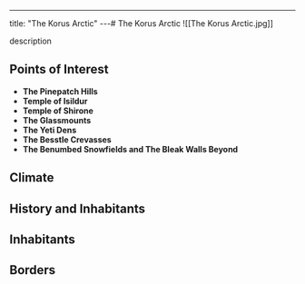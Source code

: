 ---
title: "The Korus Arctic"
---# The Korus Arctic
![[The Korus Arctic.jpg]]

description

## Points of Interest
- **The Pinepatch Hills**
- **Temple of Isildur**
- **Temple of Shirone**
- **The Glassmounts**
- **The Yeti Dens**
- **The Besstle Crevasses**
- **The Benumbed Snowfields and The Bleak Walls Beyond**

## Climate

## History and Inhabitants

## Inhabitants

## Borders